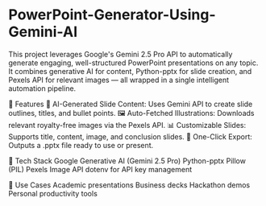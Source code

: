 # PowerPoint-Generator-Using-Gemini-AI
This project leverages Google's Gemini 2.5 Pro API to automatically generate engaging, well-structured PowerPoint presentations on any topic. It combines generative AI for content, Python-pptx for slide creation, and Pexels API for relevant images — all wrapped in a single intelligent automation pipeline.

📌 Features
🧠 AI-Generated Slide Content: Uses Gemini API to create slide outlines, titles, and bullet points.
🖼️ Auto-Fetched Illustrations: Downloads relevant royalty-free images via the Pexels API.
📊 Customizable Slides: Supports title, content, image, and conclusion slides.
💾 One-Click Export: Outputs a .pptx file ready to use or present.

🧪 Tech Stack
Google Generative AI (Gemini 2.5 Pro)
Python-pptx
Pillow (PIL)
Pexels Image API
dotenv for API key management

📂 Use Cases
Academic presentations
Business decks
Hackathon demos
Personal productivity tools
